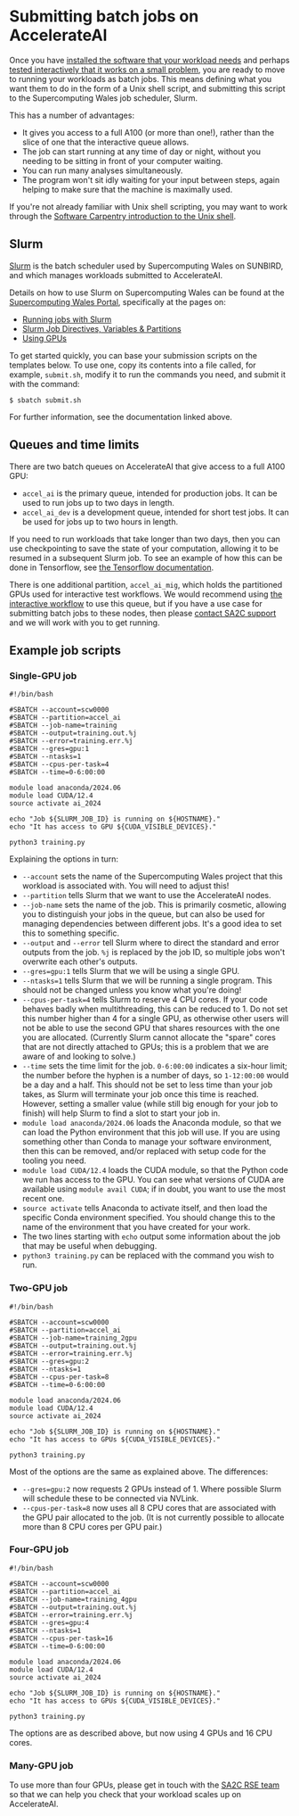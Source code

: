 # Submitting batch jobs on AccelerateAI

Once you have [installed the software that your workload needs](installing)
and perhaps [tested interactively that it works on a small problem](running),
you are ready to move to running your workloads as batch jobs. This means defining
what you want them to do in the form of a Unix shell script, and submitting this
script to the Supercomputing Wales job scheduler, Slurm.

This has a number of advantages:

* It gives you access to a full A100 (or more than one!), rather than the slice of one
  that the interactive queue allows.
* The job can start running at any time of day or night, without you needing to be
  sitting in front of your computer waiting.
* You can run many analyses simultaneously.
* The program won't sit idly waiting for your input between steps, again helping to
  make sure that the machine is maximally used.

If you're not already familiar with Unix shell scripting, you may want to work through
the [Software Carpentry introduction to the Unix shell][swc-shell].


## Slurm

[Slurm][slurm] is the batch scheduler used by Supercomputing Wales on SUNBIRD,
and which manages workloads submitted to AccelerateAI.

Details on how to use Slurm on Supercomputing Wales can be found at the [Supercomputing Wales Portal][portal], specifically at the pages on:

* [Running jobs with Slurm][run-slurm]
* [Slurm Job Directives, Variables & Partitions][slurm-directives]
* [Using GPUs][slurm-gpus]

To get started quickly, you can base your submission scripts on the templates below.
To use one,
copy its contents into a file called,
for example,
`submit.sh`,
modify it to run the commands you need,
and submit it with the command:

```shellsession
$ sbatch submit.sh
```

For further information,
see the documentation linked above.

## Queues and time limits

There are two batch queues on AccelerateAI that give access to a full A100 GPU:

* `accel_ai` is the primary queue, intended for production jobs.
  It can be used to run jobs up to two days in length.
* `accel_ai_dev` is a development queue, intended for short test jobs. 
  It can be used for jobs up to two hours in length.

If you need to run workloads that take longer than two days, then you can use
checkpointing to save the state of your computation, allowing it to be
resumed in a subsequent Slurm job. To see an example of how this can be done
in Tensorflow, see [the Tensorflow documentation][tf-checkpointing].

There is one additional partition, `accel_ai_mig`, which holds the partitioned
GPUs used for interactive test workflows. We would recommend using
[the interactive workflow](running) to use this queue, but if you have a 
use case for submitting batch jobs to these nodes, then please
[contact SA2C support][sa2c-support] and we will work with you
to get running.


## Example job scripts

### Single-GPU job

```
#!/bin/bash

#SBATCH --account=scw0000
#SBATCH --partition=accel_ai
#SBATCH --job-name=training
#SBATCH --output=training.out.%j
#SBATCH --error=training.err.%j
#SBATCH --gres=gpu:1
#SBATCH --ntasks=1
#SBATCH --cpus-per-task=4
#SBATCH --time=0-6:00:00

module load anaconda/2024.06
module load CUDA/12.4
source activate ai_2024

echo "Job ${SLURM_JOB_ID} is running on ${HOSTNAME}."
echo "It has access to GPU ${CUDA_VISIBLE_DEVICES}."

python3 training.py
```

Explaining the options in turn:

* `--account` sets the name of the Supercomputing Wales project that this workload
  is associated with. You will need to adjust this!
* `--partition` tells Slurm that we want to use the AccelerateAI nodes.
* `--job-name` sets the name of the job. This is primarily cosmetic, allowing you
  to distinguish your jobs in the queue, but can also be used for managing
  dependencies between different jobs. It's a good idea to set this to something
  specific.
* `--output` and `--error` tell Slurm where to direct the standard and error outputs
  from the job. `%j` is replaced by the job ID, so multiple jobs won't overwrite
  each other's outputs.
* `--gres=gpu:1` tells Slurm that we will be using a single GPU.
* `--ntasks=1` tells Slurm that we will be running a single program. This should
  not be changed unless you know what you're doing!
* `--cpus-per-task=4` tells Slurm to reserve 4 CPU cores. If your code behaves badly
  when multithreading, this can be reduced to 1. Do not set this number higher
  than 4 for a single GPU, as otherwise other users will not be able to use the
  second GPU that shares resources with the one you are allocated. (Currently Slurm
  cannot allocate the "spare" cores that are not directly attached to GPUs; this is
  a problem that we are aware of and looking to solve.)
* `--time` sets the time limit for the job. `0-6:00:00` indicates a six-hour limit;
  the number before the hyphen is a number of days, so `1-12:00:00` would be a day
  and a half. This should not be set to less time than your job takes, as Slurm
  will terminate your job once this time is reached. However, setting a smaller value
  (while still big enough for your job to finish) will help Slurm to find a slot to
  start your job in.
* `module load anaconda/2024.06` loads the Anaconda module,
  so that we can load the
  Python environment that this job will use. If you are using something other than
  Conda to manage your software environment, then this can be removed, and/or
  replaced with setup code for the tooling you need.
* `module load CUDA/12.4` loads the CUDA module,
  so that the Python code we run has access to the GPU.
  You can see what versions of CUDA are available using `module avail CUDA`;
  if in doubt,
  you want to use the most recent one.
* `source activate` tells Anaconda to activate itself, and then load the specific
  Conda environment specified. You should change this to the name of the environment
  that you have created for your work.
* The two lines starting with `echo` output some information about the job that
  may be useful when debugging.
* `python3 training.py` can be replaced with the command you wish to run.

### Two-GPU job

```
#!/bin/bash

#SBATCH --account=scw0000
#SBATCH --partition=accel_ai
#SBATCH --job-name=training_2gpu
#SBATCH --output=training.out.%j
#SBATCH --error=training.err.%j
#SBATCH --gres=gpu:2
#SBATCH --ntasks=1
#SBATCH --cpus-per-task=8
#SBATCH --time=0-6:00:00

module load anaconda/2024.06
module load CUDA/12.4
source activate ai_2024

echo "Job ${SLURM_JOB_ID} is running on ${HOSTNAME}."
echo "It has access to GPUs ${CUDA_VISIBLE_DEVICES}."

python3 training.py
```

Most of the options are the same as explained above. The differences:

* `--gres=gpu:2` now requests 2 GPUs instead of 1. Where possible Slurm will
  schedule these to be connected via NVLink.
* `--cpus-per-task=8` now uses all 8 CPU cores that are associated with the
  GPU pair allocated to the job. (It is not currently possible to allocate
  more than 8 CPU cores per GPU pair.)


### Four-GPU job

```
#!/bin/bash

#SBATCH --account=scw0000
#SBATCH --partition=accel_ai
#SBATCH --job-name=training_4gpu
#SBATCH --output=training.out.%j
#SBATCH --error=training.err.%j
#SBATCH --gres=gpu:4
#SBATCH --ntasks=1
#SBATCH --cpus-per-task=16
#SBATCH --time=0-6:00:00

module load anaconda/2024.06
module load CUDA/12.4
source activate ai_2024

echo "Job ${SLURM_JOB_ID} is running on ${HOSTNAME}."
echo "It has access to GPUs ${CUDA_VISIBLE_DEVICES}."

python3 training.py
```

The options are as described above, but now using 4 GPUs and 16 CPU cores.


### Many-GPU job

To use more than four GPUs, please get in touch with the [SA2C RSE team][sa2c-support]
so that we can help you check that your workload scales up on AccelerateAI.

[portal]: https://portal.supercomputing.wales
[run-slurm]: https://portal.supercomputing.wales/index.php/index/submitting-jobs/
[sa2c-support]: mailto:sa2c-support@swansea.ac.uk
[slurm-directives]: https://portal.supercomputing.wales/index.php/index/slurm/migrating-jobs/
[slurm-gpus]: https://portal.supercomputing.wales/index.php/using-gpus/
[slurm]: https://slurm.schedmd.com
[swc-shell]: https://swcarpentry.github.io/shell-novice
[tf-checkpointing]: https://www.tensorflow.org/guide/checkpoint

